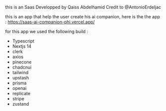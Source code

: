 this is an Saas Developped by Qaiss Abdelhamid Credit to @AntonioErdeljac

this is an app that help the user create his ai companion, here is the the app :
https://saas-ai-companion-phi.vercel.app/

for this app we used the following build : 
+ Typescript
+ Nextjs 14
+ clerk
+ axios
+ pinecone
+ chadcnui
+ tailwind
+ upstash
+ prisma
+ openai
+ replicate
+ stripe
+ zustand
